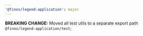 ```yaml
---
'@finos/legend-application': major
---
```


**BREAKING CHANGE:** Moved all test utils to a separate export path `@finos/legend-application/test`;
